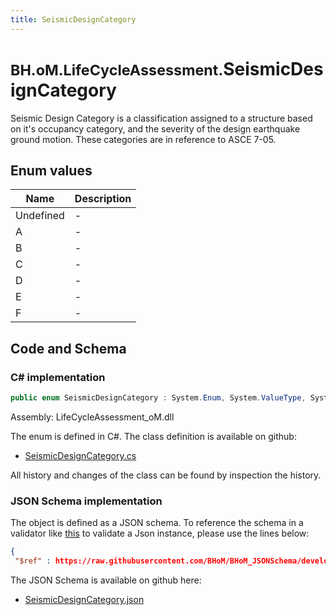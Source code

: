 ```yaml
---
title: SeismicDesignCategory
---
```


# <small>BH.oM.LifeCycleAssessment.</small>**SeismicDesignCategory**

Seismic Design Category is a classification assigned to a structure based on it's occupancy category, and the severity of the design earthquake ground motion. These categories are in reference to ASCE 7-05.

## Enum values

| Name            | Description                                                    |
|-----------------|----------------------------------------------------------------|
| Undefined |  -  |
| A |  -  |
| B |  -  |
| C |  -  |
| D |  -  |
| E |  -  |
| F |  -  |


## Code and Schema

### C# implementation

``` C# title="C#"
public enum SeismicDesignCategory : System.Enum, System.ValueType, System.IComparable, System.ISpanFormattable, System.IFormattable, System.IConvertible
```

Assembly: LifeCycleAssessment_oM.dll

The enum is defined in C#. The class definition is available on github:

- [SeismicDesignCategory.cs](https://github.com/BHoM/BHoM/blob/develop/LifeCycleAssessment_oM/Enums\SeismicDesignCategory.cs)

All history and changes of the class can be found by inspection the history.
### JSON Schema implementation

The object is defined as a JSON schema. To reference the schema in a validator like [this](https://www.jsonschemavalidator.net/) to validate a Json instance, please use the lines below:

``` json title="JSON Schema"
{
 "$ref" : https://raw.githubusercontent.com/BHoM/BHoM_JSONSchema/develop/LifeCycleAssessment_oM/SeismicDesignCategory.json}
```

The JSON Schema is available on github here:

- [SeismicDesignCategory.json](https://github.com/BHoM/BHoM_JSONSchema/blob/develop/LifeCycleAssessment_oM/SeismicDesignCategory.json)
